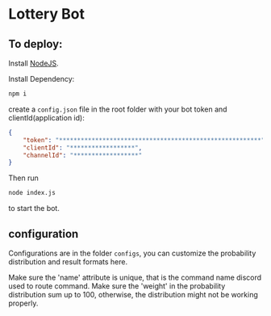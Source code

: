# Lottery Bot
## To deploy:
Install [NodeJS](https://nodejs.org/).

Install Dependency:
```bash
npm i
```
create a `config.json` file in the root folder with your bot token and clientId(application id):
```json
{
	"token": "********************************************************",
    "clientId": "******************",
    "channelId": "******************"
}

```
Then run
```bash
node index.js
```
to start the bot.

## configuration
Configurations are in the folder `configs`, you can customize the probability distribution and result formats here.

Make sure the 'name' attribute is unique, that is the command name discord used to route command. Make sure the 'weight' in the probability distribution sum up to 100, otherwise, the distribution might not be working properly.
